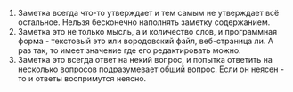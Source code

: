 1. Заметка всегда что-то утверждает и тем самым не утверждает всё остальное. Нельзя бесконечно наполнять заметку содержанием.
2. Заметка это не только мысль, а и количество слов, и программная форма - текстовый это или вородовский файл,  веб-страница ли. А раз так, то имеет значение где его редактировать можно.
3. Заметка это всегда ответ на некий вопрос, и попытка ответить на несколько вопросов подразумевает общий вопрос. Если он неясен - то и ответы воспримутся неясно.

<!-- {"date":"2016-12-12T15:21:49.112Z","id":"686e8f10-2deb-11e7-a02f-b3275fd3a74c","excerpt":"1. Заметка всегда что-то утверждает и тем самым не..."} -->